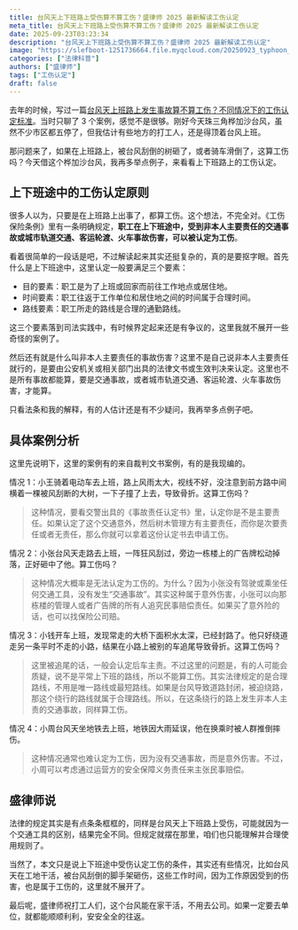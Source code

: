 ```yaml
---
title: 台风天上下班路上受伤算不算工伤？盛律师 2025 最新解读工伤认定
meta_title: 台风天上下班路上受伤算不算工伤？盛律师 2025 最新解读工伤认定
date: 2025-09-23T03:23:34
description: "台风天上下班路上受伤算不算工伤？盛律师 2025 最新解读工伤认定"
image: "https://slefboot-1251736664.file.myqcloud.com/20250923_typhoon_work_injury_2_cover.webp"
categories: ["法律科普"]
authors: ["盛律师"]
tags: ["工伤认定"]
draft: false
---
```


去年的时候，写过一篇[台风天上班路上发生事故算不算工伤？不同情况下的工伤认定标准](https://shenglvshi.cn/typhoon_work_injury)。当时只聊了 3 个案例，感觉不是很够。刚好今天珠三角桦加沙台风，虽然不少市区都五停了，但我估计有些地方的打工人，还是得顶着台风上班。

那问题来了，如果在上班路上，被台风刮倒的树砸了，或者骑车滑倒了，这算工伤吗？今天借这个桦加沙台风，我再多举点例子，来看看上下班路上的工伤认定。

## 上下班途中的工伤认定原则

很多人以为，只要是在上班路上出事了，都算工伤。这个想法，不完全对。《工伤保险条例》里有一条明确规定，**职工在上下班途中，受到非本人主要责任的交通事故或城市轨道交通、客运轮渡、火车事故伤害，可以被认定为工伤**。

看着很简单的一段话是吧，不过解读起来其实还挺复杂的，真的是要抠字眼。首先什么是上下班途中，这里认定一般要满足三个要素：

- 目的要素：职工是为了上班或回家而前往工作地点或居住地。
- 时间要素：职工往返于工作单位和居住地之间的时间属于合理时间。
- 路线要素：职工所走的路线是合理的通勤路线。

这三个要素落到司法实践中，有时候界定起来还是有争议的，这里我就不展开一些奇怪的案例了。

然后还有就是什么叫非本人主要责任的事故伤害？这里不是自己说非本人主要责任就行的，是要由公安机关或相关部门出具的法律文书或生效判决来认定。这里也不是所有事故都能算，要是交通事故，或者城市轨道交通、客运轮渡、火车事故伤害，才能算。

只看法条和我的解释，有的人估计还是有不少疑问，我再举多点例子吧。

## 具体案例分析

这里先说明下，这里的案例有的来自裁判文书案例，有的是我现编的。

情况 1：小王骑着电动车去上班，路上风雨太大，视线不好，没注意到前方路中间横着一棵被风刮断的大树，一下子撞了上去，导致骨折。这算工伤吗？

> 这种情况，要看交警出具的《事故责任认定书》里，认定你是不是主要责任。如果认定了这个交通意外，然后树木管理方有主要责任，而你是次要责任或者无责任，那么你就可以拿着这份认定书去申请工伤。 

情况 2：小张台风天走路去上班，一阵狂风刮过，旁边一栋楼上的广告牌松动掉落，正好砸中了他。算工伤吗？

> 这种情况大概率是无法认定为工伤的。为什么？因为小张没有驾驶或乘坐任何交通工具，没有发生“交通事故”。其实这种属于意外伤害，小张可以向那栋楼的管理人或者广告牌的所有人追究民事赔偿责任。如果买了意外险的话，也可以找保险公司赔。

情况 3：小钱开车上班，发现常走的大桥下面积水太深，已经封路了。他只好绕道走另一条平时不走的小路，结果在小路上被别的车追尾导致骨折。这算工伤吗？

> 这里被追尾的话，一般会认定后车主责。不过这里的问题是，有的人可能会质疑，说不是平常上下班的路线，所以不能算工伤。其实法律规定的是合理路线，不用是唯一路线或最短路线。如果是台风导致道路封闭，被迫绕路，那这个绕行的路线就属于合理路线。所以，在这条绕行的路上发生非本人主责的交通事故，同样算工伤。

情况 4：小周台风天坐地铁去上班，地铁因大雨延误，他在换乘时被人群推倒摔伤。

> 这种情况通常也难认定为工伤，因为没有交通事故，而是意外伤害。不过，小周可以考虑通过运营方的安全保障义务责任来主张民事赔偿。

## 盛律师说

法律的规定其实是有点条条框框的，同样是台风天上下班路上受伤，可能就因为一个交通工具的区别，结果完全不同。但规定就摆在那里，咱们也只能理解并合理使用规则了。

当然了，本文只是说上下班途中受伤认定工伤的条件，其实还有些情况，比如台风天在工地干活，被台风刮倒的脚手架砸伤，这些工作时间，因为工作原因受到的伤害，也是属于工伤的，这里就不展开了。

最后呢，盛律师祝打工人们，这个台风能在家干活，不用去公司。如果一定要去单位，就都能顺顺利利，安安全全的往返。